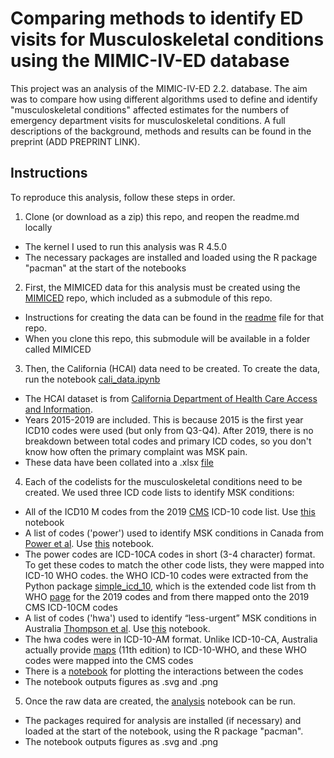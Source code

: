 # Comparing methods to identify ED visits for Musculoskeletal conditions using the MIMIC-IV-ED database

This project was an analysis of the MIMIC-IV-ED 2.2. database. The aim was to compare how using different algorithms used to define and identify "musculoskeletal conditions" affected estimates for the numbers of emergency department visits  for musculoskeletal conditions. A full descriptions of the background, methods and results can be found in the preprint (ADD PREPRINT LINK). 

## Instructions
To reproduce this analysis, follow these steps in order. 
1. Clone (or download as a zip) this repo, and reopen the readme.md locally
- The kernel I used to run this analysis was R 4.5.0
- The necessary packages are installed and loaded using the R package "pacman" at the start of the notebooks

2. First, the MIMICED data for this analysis must be created using the [MIMICED](https://github.com/James-G-Wrightson/MIMICED.git) repo, which included  as a submodule of this repo. 
- Instructions for creating the data can be found in the [readme](https://github.com/James-G-Wrightson/MIMICED/blob/main/README.md) file for that repo.
 - When you clone this repo, this submodule will be available in a folder called MIMICED

3. Then, the California (HCAI) data need to be created. To create the data, run the notebook [cali_data.ipynb](ANALYSIS/2_cali_data.ipynb)
- The HCAI dataset is from [California Department of Health Care Access and Information](https://data.chhs.ca.gov/dataset/hospital-emergency-department-diagnosis-procedure-and-external-cause-codes).  
- Years 2015-2019 are included. This is because 2015 is the first year ICD10 codes were used (but only from Q3-Q4). After 2019, there is no breakdown between total codes and primary ICD codes, so you don't know how often the primary complaint was MSK pain. 
- These data have been collated into a .xlsx [file](ANALYSIS/california.xlsx) 

4. Each of the codelists for the musculoskeletal conditions need to be created. We used three ICD code lists to identify MSK conditions:
- All of the ICD10 M codes from the 2019 [CMS](https://www.cms.gov/medicare/coding-billing/icd-10-codes/icd-10-cm-icd-10-pcs-gem-archive#:~:text=2019%20ICD%2D10%20CM%20%26%20PCS%20files) ICD-10 code list. Use [this](ANALYSIS/3i_Mcodes.ipynb) notebook
- A list of codes ('power') used to identify MSK conditions in Canada from [Power et al](https://pubmed.ncbi.nlm.nih.gov/35365584/). Use [this](ANALYSIS/3ii_power_codes.ipynb) notebook. 
 - The power codes are ICD-10CA codes in short (3-4 character) format. To get these codes to match the other code lists, they were mapped into ICD-10 WHO codes. the WHO ICD-10 codes were extracted from the Python package [simple_icd_10](https://github.com/StefanoTrv/simple_icd_10/releases), which is the extended code list from th WHO [page](https://icd.who.int/browse10/2019/en#) for the 2019 codes and from there mapped onto the 2019 CMS ICD-10CM codes
- A list of codes ('hwa') used to identify “less-urgent” MSK conditions in Australia [Thompson et al](https://ro.uow.edu.au/ahsri/375/). Use [this](ANALYSIS/3iii_HWA_codes.ipynb) notebook.
 - The hwa codes were in ICD-10-AM format. Unlike ICD-10-CA, Australia actually provide [maps](https://www.ihacpa.gov.au/resources/icd-10-am-and-achi-mapping-tables) (11th edition) to ICD-10-WHO, and these WHO codes were mapped into the CMS codes
- There is a [notebook](ANALYSIS/3iv_code_plots.ipynb) for plotting the interactions between the codes
 - The notebook outputs figures as .svg and .png

5. Once the raw data are created, the [analysis](ANALYSIS/4_primary_analysis.ipynb) notebook can be run.
- The packages required for analysis are installed (if necessary) and loaded at the start of the notebook, using the R package "pacman".
- The notebook outputs figures as .svg and .png

